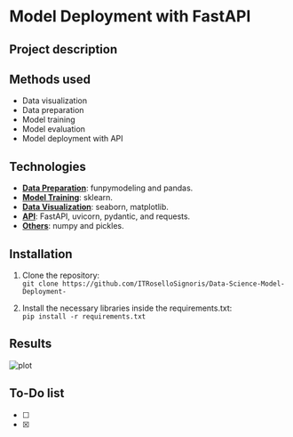 # Model Deployment with FastAPI
## Project description

## Methods used
- Data visualization
- Data preparation
- Model training
- Model evaluation
- Model deployment with API 

## Technologies
- <ins>**Data Preparation**</ins>: funpymodeling and pandas.
- <ins>**Model Training**</ins>: sklearn.
- <ins>**Data Visualization**</ins>: seaborn, matplotlib.
- <ins>**API**</ins>: FastAPI, uvicorn, pydantic, and requests.
- <ins>**Others**</ins>: numpy and pickles.

## Installation
1. Clone the repository:  
`git clone https://github.com/ITRoselloSignoris/Data-Science-Model-Deployment-`

2. Install the necessary libraries inside the requirements.txt:  
`pip install -r requirements.txt`

## Results
![plot](results/image.png)
## To-Do list
- [ ] 
- [X]